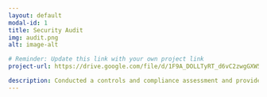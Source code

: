 ```yaml
---
layout: default
modal-id: 1
title: Security Audit
img: audit.png
alt: image-alt

# Reminder: Update this link with your own project link
project-url: https://drive.google.com/file/d/1F9A_DOLLTyRT_d6vC2zwgGXW5ZSNL9DP/view?usp=sharing](https://docs.google.com/document/d/1glKnhEzmabwUriwslpEfv5AFVnjFxE-PLvWlm8keZ5k/edit?usp=sharing)(https://docs.google.com/document/d/1glKnhEzmabwUriwslpEfv5AFVnjFxE-PLvWlm8keZ5k/edit?usp=sharing)

description: Conducted a controls and compliance assessment and provided recommendations to company stakeholders to mitigate risks and avoid fines based on best practices for NIST CSF, PCI DSS, GDPR, SOC 1 & SOC 2.
---
```

